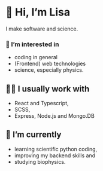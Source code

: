 # 👋 Hi, I’m Lisa
I make software and science.

### 👀 I’m interested in 
- coding in general
- (Frontend) web technologies 
- science, especially physics.

## 👩‍💻 I usually work with
- React and Typescript,
- SCSS,
- Express, Node.js and Mongo.DB

## 🌱 I’m currently
- learning scientific python coding,
- improving my backend skills and
- studying biophysics.


<!---
lisah298/lisah298 is a ✨ special ✨ repository because its `README.md` (this file) appears on your GitHub profile.
You can click the Preview link to take a look at your changes.
--->
